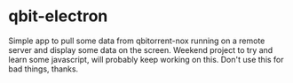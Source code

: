 # qbit-electron
Simple app to pull some data from qbitorrent-nox running on a remote server and display some data on the screen. Weekend project to try and learn some javascript, will probably keep working on this.
Don't use this for bad things, thanks.